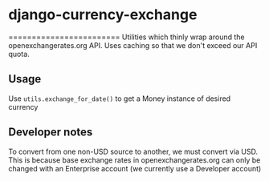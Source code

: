 # django-currency-exchange
========================
Utilities which thinly wrap around the openexchangerates.org API.
Uses caching so that we don't exceed our API quota.

## Usage
Use `utils.exchange_for_date()` to get a Money instance of desired currency

## Developer notes
To convert from one non-USD source to another, we must convert via USD. This is because base exchange rates in openexchangerates.org can only be changed with an Enterprise account (we currently use a Developer account)
